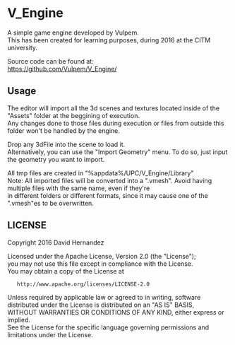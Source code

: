 
# V_Engine

A simple game engine developed by Vulpem.     
This has been created for learning purposes, during 2016 at the CITM university.   

Source code can be found at:        
https://github.com/Vulpem/V_Engine/

## Usage

The editor will import all the 3d scenes and textures located inside of the "Assets" folder at the beggining of execution.     
Any changes done to those files during execution or files from outside this folder won't be handled by the engine.         

Drop any 3dFile into the scene to load it.    
Alternatively, you can use the "Import Geometry" menu. To do so, just input the geometry you want to import.


All tmp files are created in "%appdata%/UPC/V_Engine/Library"      
Note: All imported files will be converted into a ".vmesh". Avoid having multiple files with the same name, even if they're     
in different folders or different formats, since it may cause one of the ".vmesh"es to be overwritten.   


## LICENSE

 Copyright 2016 David Hernandez

   Licensed under the Apache License, Version 2.0 (the "License");    
   you may not use this file except in compliance with the License.    
   You may obtain a copy of the License at    

       http://www.apache.org/licenses/LICENSE-2.0

   Unless required by applicable law or agreed to in writing, software     
   distributed under the License is distributed on an "AS IS" BASIS,    
   WITHOUT WARRANTIES OR CONDITIONS OF ANY KIND, either express or implied.    
   See the License for the specific language governing permissions and    
   limitations under the License.